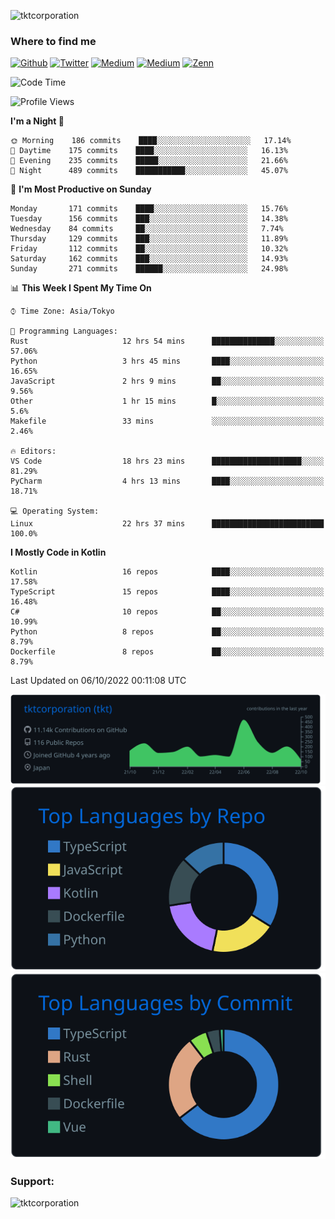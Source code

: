 <p align="left"> <img src="https://komarev.com/ghpvc/?username=tktcorporation&label=Profile%20views&color=0e75b6&style=flat" alt="tktcorporation" /> </p>

<h3>Where to find me</h3>
<p>
<a href="https://github.com/tktcorporation" target="_blank"><img alt="Github" src="https://img.shields.io/badge/GitHub-%2312100E.svg?&style=for-the-badge&logo=Github&logoColor=white" /></a>
<a href="https://twitter.com/tktcorporation" target="_blank"><img alt="Twitter" src="https://img.shields.io/badge/twitter-%231DA1F2.svg?&style=for-the-badge&logo=twitter&logoColor=white" /></a>
<a href="https://www.linkedin.com/in/tktcorporation" target="_blank"><img alt="Medium" src="https://img.shields.io/badge/linkdin-0a66c2.svg?&style=for-the-badge&logo=linkedin&logoColor=white" /></a>
<a href="https://qiita.com/tktcorporation" target="_blank"><img alt="Medium" src="https://img.shields.io/badge/qiita-55C500.svg?&style=for-the-badge&logo=qiita&logoColor=white" /></a>
<a href="https://zenn.dev/tktcorporation" target="_blank"><img alt="Zenn" src="https://img.shields.io/badge/Zenn-3EA8FF.svg?&style=for-the-badge&logo=Zenn&logoColor=white" /></a>
</p>
  
<!--START_SECTION:waka-->
![Code Time](http://img.shields.io/badge/Code%20Time-593%20hrs%2038%20mins-blue)

![Profile Views](http://img.shields.io/badge/Profile%20Views-9-blue)

**I'm a Night 🦉** 

```text
🌞 Morning    186 commits    ████░░░░░░░░░░░░░░░░░░░░░   17.14% 
🌆 Daytime    175 commits    ████░░░░░░░░░░░░░░░░░░░░░   16.13% 
🌃 Evening    235 commits    █████░░░░░░░░░░░░░░░░░░░░   21.66% 
🌙 Night      489 commits    ███████████░░░░░░░░░░░░░░   45.07%

```
📅 **I'm Most Productive on Sunday** 

```text
Monday       171 commits    ████░░░░░░░░░░░░░░░░░░░░░   15.76% 
Tuesday      156 commits    ███░░░░░░░░░░░░░░░░░░░░░░   14.38% 
Wednesday    84 commits     ██░░░░░░░░░░░░░░░░░░░░░░░   7.74% 
Thursday     129 commits    ███░░░░░░░░░░░░░░░░░░░░░░   11.89% 
Friday       112 commits    ██░░░░░░░░░░░░░░░░░░░░░░░   10.32% 
Saturday     162 commits    ███░░░░░░░░░░░░░░░░░░░░░░   14.93% 
Sunday       271 commits    ██████░░░░░░░░░░░░░░░░░░░   24.98%

```


📊 **This Week I Spent My Time On** 

```text
⌚︎ Time Zone: Asia/Tokyo

💬 Programming Languages: 
Rust                     12 hrs 54 mins      ██████████████░░░░░░░░░░░   57.06% 
Python                   3 hrs 45 mins       ████░░░░░░░░░░░░░░░░░░░░░   16.65% 
JavaScript               2 hrs 9 mins        ██░░░░░░░░░░░░░░░░░░░░░░░   9.56% 
Other                    1 hr 15 mins        █░░░░░░░░░░░░░░░░░░░░░░░░   5.6% 
Makefile                 33 mins             ░░░░░░░░░░░░░░░░░░░░░░░░░   2.46%

🔥 Editors: 
VS Code                  18 hrs 23 mins      ████████████████████░░░░░   81.29% 
PyCharm                  4 hrs 13 mins       ████░░░░░░░░░░░░░░░░░░░░░   18.71%

💻 Operating System: 
Linux                    22 hrs 37 mins      █████████████████████████   100.0%

```

**I Mostly Code in Kotlin** 

```text
Kotlin                   16 repos            ████░░░░░░░░░░░░░░░░░░░░░   17.58% 
TypeScript               15 repos            ████░░░░░░░░░░░░░░░░░░░░░   16.48% 
C#                       10 repos            ██░░░░░░░░░░░░░░░░░░░░░░░   10.99% 
Python                   8 repos             ██░░░░░░░░░░░░░░░░░░░░░░░   8.79% 
Dockerfile               8 repos             ██░░░░░░░░░░░░░░░░░░░░░░░   8.79%

```



 Last Updated on 06/10/2022 00:11:08 UTC
<!--END_SECTION:waka-->

[![](https://raw.githubusercontent.com/tktcorporation/tktcorporation/master/profile-summary-card-output/github_dark/0-profile-details.svg)](https://github.com/vn7n24fzkq/github-profile-summary-cards)
[![](https://raw.githubusercontent.com/tktcorporation/tktcorporation/master/profile-summary-card-output/github_dark/1-repos-per-language.svg)](https://github.com/vn7n24fzkq/github-profile-summary-cards) [![](https://raw.githubusercontent.com/tktcorporation/tktcorporation/master/profile-summary-card-output/github_dark/2-most-commit-language.svg)](https://github.com/vn7n24fzkq/github-profile-summary-cards)

<h3 align="left">Support:</h3>
<p><a href="https://www.buymeacoffee.com/tktcorporation"> <img align="left" src="https://cdn.buymeacoffee.com/buttons/v2/default-yellow.png" height="50" width="210" alt="tktcorporation" /></a></p><br><br>
